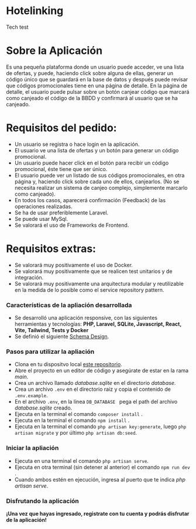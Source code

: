 # Hotelinking
Tech test

# Sobre la Aplicación

Es una pequeña plataforma donde un usuario puede acceder, ve una lista de ofertas, y puede, haciendo click sobre alguna de ellas, generar un código único que se guardará en la base de datos y después puede revisar que códigos promocionales tiene en una página de detalle. En la página de detalle, el usuario puede pulsar sobre un botón canjear código que marcará como canjeado el código de la BBDD y confirmará al usuario que se ha canjeado.

# Requisitos del pedido:

- Un usuario se registra o hace login en la aplicación.
- El usuario ve una lista de ofertas y un botón para generar un código promocional.
- Un usuario puede hacer click en el botón para recibir un código promocional, éste tiene que ser único.
- El usuario puede ver un listado de sus códigos promocionales, en otra página y, haciendo click sobre cada uno de ellos, canjearlos. (No se necesita realizar un sistema de canjeo complejo, simplemente marcarlo como canjeado).
- En todos los casos, aparecerá confirmación (Feedback) de las operaciones realizadas.
- Se ha de usar preferiblemente Laravel.
- Se puede usar MySql.
- Se valorará el uso de Frameworks de Frontend.

# Requisitos extras:

- Se valorará muy positivamente el uso de Docker.
- Se valorará muy positivamente que se realicen test unitarios y de integración.
- Se valorará muy positivamente una arquitectura modular y reutilizable en la medida de lo posible como el service repository pattern.

### Características de la apliación desarrollada
- Se desarrolló una aplicación responsive, con las siguientes herramientas y tecnologías: **PHP, Laravel, SQLite, Javascript, React, Vite, Tailwind, Tests y Docker**
- Se definió el siguiente [Schema Design](https://dbdiagram.io/d/64590dc5dca9fb07c4b463da).

### Pasos para utilizar la apliación 
- Clona en tu dispositvo local [este repositorio](https://github.com/martin441/Hotelinking.git).
- Abre el proyecto en un editor de código y asegúrate de estar en la rama *main*.
- Crea un archivo llamado *database.sqlite* en el directorio *database*.
- Crea un archivo ```.env``` en el directorio raíz y copia el contenido de ```.env.example```.
- En el archivo ```.env```, en la línea ```DB_DATABASE ``` pega el path del archivo *database.sqlite* creado.
- Ejecuta en la terminal el comando ```composer install``` .
- Ejecuta en la terminal el comando ```npm install``` .
- Ejecuta en la terminal el comando ```php artisan key:generate```, luego ```php artisan migrate``` y por último ```php artisan db:seed```.

### Iniciar la apliación
- Ejecuta en una terminal el comando ```php artisan serve```.
- Ejecuta en otra terminal (sin detener al anterior) el comando ```npm run dev``` .
- Cuando ambos estén en ejecución, ingresa al puerto que te indica *php artisan serve*.

### Disfrutando la aplicación
**¡Una vez que hayas ingresado, registrate con tu cuenta y podrás disfrutar de la aplicación!**
